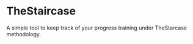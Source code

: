 # TheStaircase

A simple tool to keep track of your progress training under TheStarcase methodology.
